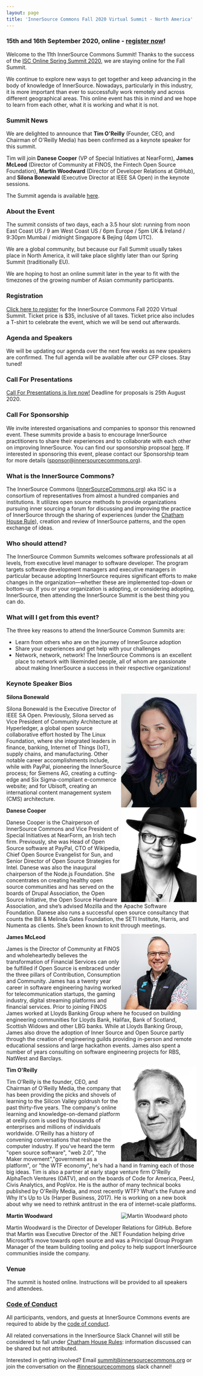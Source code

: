 ```yaml
---
layout: page
title: 'InnerSource Commons Fall 2020 Virtual Summit - North America'
---
```

### 15th and 16th September 2020, online - [register now](https://www.eventbrite.ie/e/innersource-commons-fall-2020-virtual-summit-tickets-117435975163)! 

Welcome to the 11th InnerSource Commons Summit! Thanks to the success of the <a href="https://www.youtube.com/playlist?list=PLCH-i0B0otNQeYBH5QvNRBDA3CMrS9lL9">ISC Online Spring Summit 2020</a>, we are staying online for the Fall Summit. 

We continue to explore new ways to get together and keep advancing in the body of knowledge of InnerSource. Nowadays, particularly in this industry, it is more important than ever to successfully work remotely and across different geographical areas. This online event has this in mind and we hope to learn from each other, what it is working and what it is not.

### Summit News

We are delighted to announce that **Tim O'Reilly** (Founder, CEO, and Chairman of O'Reilly Media) has been confirmed as a keynote speaker for this summit. 

Tim will join **Danese Cooper** (VP of Special Initiatives at NearForm), **James McLeod** (Director of Community at FINOS, the Fintech Open Source Foundation), **Martin Woodward** (Director of Developer Relations at GitHub), and **Silona Bonewald** (Executive Director at IEEE SA Open) in the keynote sessions. 

The Summit agenda is available [here](https://innersourcecommons.org/events/isc-fall-2020-agenda/).

### About the Event

The summit consists of two days, each a 3.5 hour slot: running from noon East Coast US / 9 am West Coast US / 6pm Europe / 5pm UK & Ireland / 9:30pm Mumbai / midnight Singapore & Bejing (4pm UTC). 

We are a global community, but because our Fall Summit usually takes place in North America, it will take place slightly later than our Spring Summit (traditionally EU). 

We are hoping to host an online summit later in the year to fit with the timezones of the growing number of Asian community participants.   

### Registration

[Click here to register](https://www.eventbrite.ie/e/innersource-commons-fall-2020-virtual-summit-tickets-117435975163) for the InnerSource Commons Fall 2020 Virtual Summit. Ticket price is $35, inclusive of all taxes. Ticket price also includes a T-shirt to celebrate the event, which we will be send out afterwards.

### Agenda and Speakers

We will be updating our agenda over the next few weeks as new speakers are confirmed. The full agenda will be available after our CFP closes. Stay tuned!

### Call For Presentations

[Call For Presentations is live now!](https://forms.gle/G5qWjqzSmqCkQ29i9) Deadline for proposals is 25th August 2020.

### Call For Sponsorship

We invite interested organisations and companies to sponsor this renowned event. These summits provide a basis to encourage InnerSource practitioners to share their experiences and to collaborate with each other on improving InnerSource. You can find our sponsorship propsoal [here](https://drive.google.com/file/d/12y2LG71MbWud-_xDYRNEg9cqVMcrSqxK/view?usp=sharing). If interested in sponsoring this event, please contact our Sponsorship team for more details (sponsor@innersourcecommons.org).

### What is the InnerSource Commons?

The InnerSource Commons ([InnerSourceCommons.org](http://innersourcecommons.org)) aka ISC is a consortium of representatives from almost a hundred companies and institutions. It utilizes open source methods to provide organizations pursuing inner sourcing a forum for discussing and improving the practice of InnerSource through the sharing of experiences (under the [Chatham House Rule](https://www.chathamhouse.org/about/chatham-house-rule)), creation and review of InnerSource patterns, and the open exchange of ideas.
  
### Who should attend?

The InnerSource Common Summits welcomes software professionals at all levels, from executive level manager to software developer.  The program targets software development managers and executive managers in particular because adopting InnerSource requires significant efforts to make changes in the organization—whether these are implemented top-down or bottom-up. If you or your organization is adopting, or considering adopting, InnerSource, then attending the InnerSource Summit is the best thing you can do.
   
### What will I get from this event?

The three key reasons to attend the InnerSource Common Summits are:

* Learn from others who are on the journey of InnerSource adoption
* Share your experiences and get help with your challenges
* Network, network, network! The InnerSource Commons is an excellent place to network with likeminded people, all of whom are passionate about making InnerSource a success in their respective organizations!

### Keynote Speaker Bios

<img alt="Silona Bonewald photo" src="/assets/img/silona_bonewald.jpg" width="200" align="right"/>

**Silona Bonewald**

Silona Bonewald is the Executive Director of IEEE SA Open. Previously, Silona served as Vice President of Community Architecture at Hyperledger, a global open source collaborative effort hosted by The Linux Foundation, where she integrated leaders in finance, banking, Internet of Things (IoT), supply chains, and manufacturing. Other notable career accomplishments include, while with PayPal, pioneering the InnerSource process; for Siemens AG, creating a cutting-edge and Six Sigma-compliant e-commerce website; and for Ubisoft, creating an international content management system (CMS) architecture.

<img alt="Danese Cooper photo" src="/assets/img/Danese_Cooper.jpg" width="200" align="right"/>

**Danese Cooper**

Danese Cooper is the Chairperson of InnerSource Commons and Vice President of Special Initiatives at NearForm, an Irish tech firm. Previously, she was Head of Open Source software at PayPal, CTO of Wikipedia, Chief Open Source Evangelist for Sun, and Senior Director of Open Source Strategies for Intel. Danese was also the inaugural chairperson of the Node.js Foundation. She concentrates on creating healthy open source communities and has served on the boards of Drupal Association, the Open Source Initiative, the Open Source Hardware Association, and she’s advised Mozilla and the Apache Software Foundation. Danese also runs a successful open source consultancy that counts the Bill & Melinda Gates Foundation, the SETI Institute, Harris, and Numenta as clients. She’s been known to knit through meetings.

<img alt="James McLeod photo" src="/assets/img/james-mcleod.png" width="200" align="right"/>

**James McLeod**

James is the Director of Community at FINOS and wholeheartedly believes the transformation of Financial Services can only be fulfilled if Open Source is embraced under the three pillars of Contribution, Consumption and Community. James has a twenty year career in software engineering having worked for telecommunication startups, the gaming industry, digital streaming platforms and financial services. Prior to joining FINOS James worked at Lloyds Banking Group where he focused on building engineering communities for Lloyds Bank, Halifax, Bank of Scotland, Scottish Widows and other LBG banks. While at Lloyds Banking Group, James also drove the adoption of Inner Source and Open Source partly through the creation of engineering guilds providing in-person and remote educational sessions and large hackathon events. James also spent a number of years consulting on software engineering projects for RBS, NatWest and Barclays.


<img alt="Tim O'Reilly photo" src="/assets/img/Tim_Oreilly.jpg" width="200" align="right"/>

**Tim O'Reilly**

Tim O’Reilly is the founder, CEO, and Chairman of O'Reilly Media, the company that has been providing the picks and shovels of learning to the Silicon Valley goldrush for the past thirty-five years. The company's online learning and knowledge-on-demand platform at oreilly.com is used by thousands of enterprises and millions of individuals worldwide. O'Reilly has a history of convening conversations that reshape the computer industry. If you've heard the term "open source software", "web 2.0", "the Maker movement","government as a platform", or "the WTF economy", he's had a hand in framing each of those big ideas. Tim is also a partner at early stage venture firm O'Reilly AlphaTech Ventures (OATV), and on the boards of Code for America, PeerJ, Civis Analytics, and PopVox. He is the author of many technical books published by O'Reilly Media, and most recently WTF? What's the Future and Why It's Up to Us (Harper Business, 2017). He is working on a new book about why we need to rethink antitrust in the era of internet-scale platforms.


<img alt="Martin Woodward photo" src="/assets/img/Martin_Woodward.jpg" width="200" align="right"/>

**Martin Woodward**

Martin Woodward is the Director of Developer Relations for GitHub. Before that Martin was Executive Director of the .NET Foundation helping drive Microsoft’s move towards open source and was a Principal Group Program Manager of the team building tooling and policy to help support InnerSource communities inside the company.

### Venue

The summit is hosted online. Instructions will be provided to all speakers and attendees.


### [Code of Conduct](/events/conduct/)

All participants, vendors, and guests at InnerSource Commons events are required to abide by the [code of conduct](/events/conduct/). 

All related conversations in the InnerSource Slack Channel will still be considered to fall under [Chatham House Rules](https://en.wikipedia.org/wiki/Chatham_House_Rule): information discussed can be shared but not attributed.

Interested in getting involved? Email <summit@innersourcecommons.org> or join the conversation on the [#innersourcecommons](https://innersourcecommons-inviter.herokuapp.com/) slack channel!
